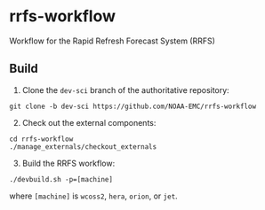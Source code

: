 # rrfs-workflow

Workflow for the Rapid Refresh Forecast System (RRFS)


## Build

1. Clone the `dev-sci` branch of the authoritative repository:
```
git clone -b dev-sci https://github.com/NOAA-EMC/rrfs-workflow
```

2. Check out the external components:
```
cd rrfs-workflow
./manage_externals/checkout_externals
```

3. Build the RRFS workflow:
```
./devbuild.sh -p=[machine]
```
where `[machine]` is `wcoss2`, `hera`, `orion`, or `jet`.



